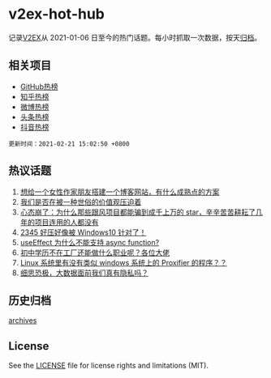 # v2ex-hot-hub

 记录[V2EX](https://www.v2ex.com/)从 2021-01-06 日至今的热门话题。每小时抓取一次数据，按天[归档](archives)。
 
 ## 相关项目

- [GitHub热榜](https://github.com/snaildev/github-hot-hub)
- [知乎热榜](https://github.com/snaildev/zhihu-hot-hub)
- [微博热榜](https://github.com/snaildev/weibo-hot-hub)
- [头条热榜](https://github.com/snaildev/toutiao-hot-hub)
- [抖音热榜](https://github.com/snaildev/douyin-hot-hub)


 `更新时间：2021-02-21 15:02:50 +0800`

## 热议话题

1. [想给一个女性作家朋友搭建一个博客网站，有什么成熟点的方案](https://www.v2ex.com/t/754620)
1. [我们是否在被一种世俗的价值观压迫着](https://www.v2ex.com/t/754690)
1. [心态崩了：为什么那些跟风项目都能骗到成千上万的 star，辛辛苦苦耕耘了几年的项目连用的人都没有](https://www.v2ex.com/t/754710)
1. [2345 好压好像被 Windows10 针对了！](https://www.v2ex.com/t/754794)
1. [useEffect 为什么不能支持 async function?](https://www.v2ex.com/t/754630)
1. [初中学历不在工厂还能做什么职业呢？各位大佬](https://www.v2ex.com/t/754692)
1. [Linux 系统里有没有类似 windows 系统上的 Proxifier 的程序？？](https://www.v2ex.com/t/754761)
1. [细思恐极，大数据面前我们真有隐私吗？](https://www.v2ex.com/t/754778)

## 历史归档

[archives](archives)

## License

See the [LICENSE](LICENSE) file for license rights and limitations (MIT).
